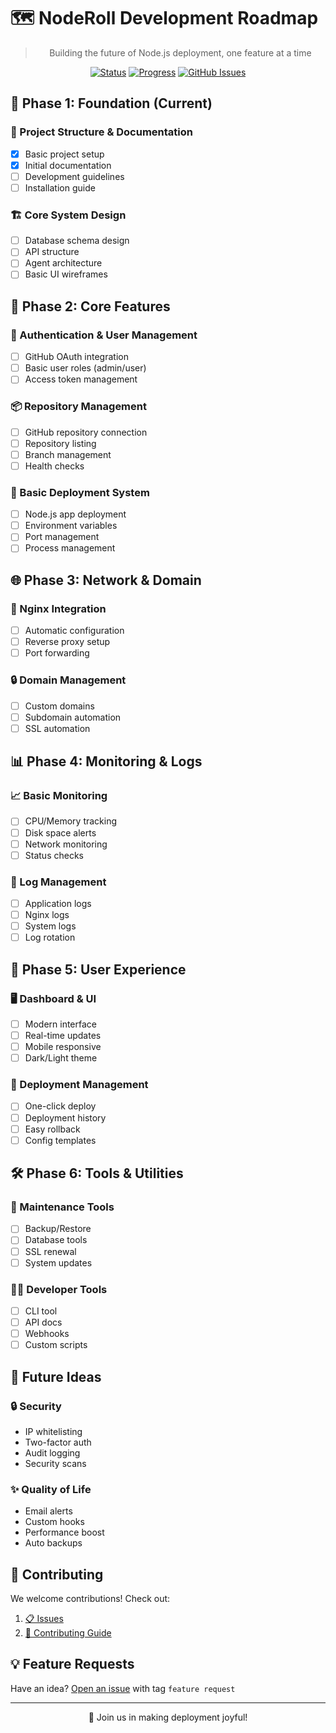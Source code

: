 # 🗺️ NodeRoll Development Roadmap

<div align="center">

> Building the future of Node.js deployment, one feature at a time

[![Status](https://img.shields.io/badge/Status-In_Development-brightgreen.svg)]()
[![Progress](https://img.shields.io/badge/Progress-Phase_1-blue.svg)]()
[![GitHub Issues](https://img.shields.io/badge/GitHub-Issues-red.svg)](https://github.com/NodeRoll/self-hosted-standalone/issues)

</div>

## 🚀 Phase 1: Foundation (Current)

### 📝 Project Structure & Documentation
- [x] Basic project setup
- [x] Initial documentation
- [ ] Development guidelines
- [ ] Installation guide

### 🏗️ Core System Design
- [ ] Database schema design
- [ ] API structure
- [ ] Agent architecture
- [ ] Basic UI wireframes

## 🔐 Phase 2: Core Features

### 👤 Authentication & User Management
- [ ] GitHub OAuth integration
- [ ] Basic user roles (admin/user)
- [ ] Access token management

### 📦 Repository Management
- [ ] GitHub repository connection
- [ ] Repository listing
- [ ] Branch management
- [ ] Health checks

### 🚀 Basic Deployment System
- [ ] Node.js app deployment
- [ ] Environment variables
- [ ] Port management
- [ ] Process management

## 🌐 Phase 3: Network & Domain

### 🔄 Nginx Integration
- [ ] Automatic configuration
- [ ] Reverse proxy setup
- [ ] Port forwarding

### 🔒 Domain Management
- [ ] Custom domains
- [ ] Subdomain automation
- [ ] SSL automation

## 📊 Phase 4: Monitoring & Logs

### 📈 Basic Monitoring
- [ ] CPU/Memory tracking
- [ ] Disk space alerts
- [ ] Network monitoring
- [ ] Status checks

### 📝 Log Management
- [ ] Application logs
- [ ] Nginx logs
- [ ] System logs
- [ ] Log rotation

## 🎨 Phase 5: User Experience

### 🖥️ Dashboard & UI
- [ ] Modern interface
- [ ] Real-time updates
- [ ] Mobile responsive
- [ ] Dark/Light theme

### 🚀 Deployment Management
- [ ] One-click deploy
- [ ] Deployment history
- [ ] Easy rollback
- [ ] Config templates

## 🛠️ Phase 6: Tools & Utilities

### 🔧 Maintenance Tools
- [ ] Backup/Restore
- [ ] Database tools
- [ ] SSL renewal
- [ ] System updates

### 👨‍💻 Developer Tools
- [ ] CLI tool
- [ ] API docs
- [ ] Webhooks
- [ ] Custom scripts

## 🔮 Future Ideas

### 🔒 Security
- IP whitelisting
- Two-factor auth
- Audit logging
- Security scans

### ✨ Quality of Life
- Email alerts
- Custom hooks
- Performance boost
- Auto backups

## 🤝 Contributing

We welcome contributions! Check out:

1. [📋 Issues](https://github.com/NodeRoll/self-hosted-standalone/issues)
2. [📖 Contributing Guide](CONTRIBUTING.md)

## 💡 Feature Requests

Have an idea? [Open an issue](https://github.com/NodeRoll/self-hosted-standalone/issues/new) with tag `feature request`

---

<div align="center">

🚀 Join us in making deployment joyful!

</div>
